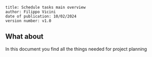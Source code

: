 
```
title: Schedule tasks main overview
author: Filippo Vicini
date of publication: 10/02/2024
version number: v1.0
```


## What about
In this document you find all the things needed for project planning
